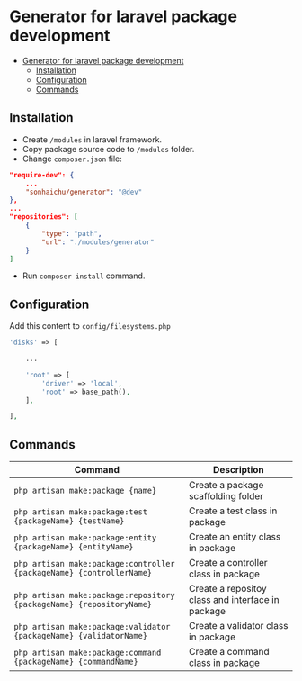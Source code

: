 # Generator for laravel package development

- [Generator for laravel package development](#generator-for-laravel-package-development)
  - [Installation](#installation)
  - [Configuration](#configuration)
  - [Commands](#commands)

## Installation

- Create `/modules` in laravel framework.
- Copy package source code to `/modules` folder.
- Change `composer.json` file:

```json
"require-dev": {
    ...
    "sonhaichu/generator": "@dev"
},
...
"repositories": [
    {
        "type": "path",
        "url": "./modules/generator"
    }
]
```

- Run `composer install` command.

## Configuration

Add this content to `config/filesystems.php`

```php
'disks' => [

    ...

    'root' => [
        'driver' => 'local',
        'root' => base_path(),
    ],

],
```

## Commands

| Command                                                              | Description                                       |
| -------------------------------------------------------------------- | ------------------------------------------------- |
| `php artisan make:package {name}`                                    | Create a package scaffolding folder               |
| `php artisan make:package:test {packageName} {testName}`             | Create a test class in package                    |
| `php artisan make:package:entity {packageName} {entityName}`         | Create an entity class in package                 |
| `php artisan make:package:controller {packageName} {controllerName}` | Create a controller class in package              |
| `php artisan make:package:repository {packageName} {repositoryName}` | Create a repositoy class and interface in package |
| `php artisan make:package:validator {packageName} {validatorName}`   | Create a validator class in package               |
| `php artisan make:package:command {packageName} {commandName}`       | Create a command class in package                 |

